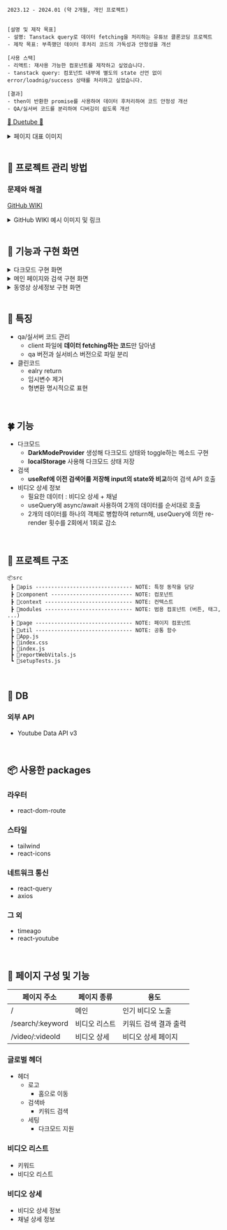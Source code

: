 ```
2023.12 - 2024.01 (약 2개월, 개인 프로젝트)


[설명 및 제작 목표]
- 설명: Tanstack query로 데이터 fetching을 처리하는 유튜브 클론코딩 프로젝트
- 제작 목표: 부족했던 데이터 후처리 코드의 가독성과 안정성을 개선

[사용 스택]
- 리액트: 재사용 가능한 컴포넌트를 제작하고 싶었습니다.
- tanstack query: 컴포넌트 내부에 별도의 state 선언 없이 error/loadnig/success 상태를 처리하고 싶었습니다.

[결과]
- then이 반환한 promise를 사용하여 데이터 후처리하여 코드 안정성 개선
- QA/실서버 코드를 분리하여 디버깅이 쉽도록 개선
```

[💜 Duetube 💜](https://duetube.netlify.app/)

<details>
<summary>페이지 대표 이미지</summary>

<img width="1680" alt="스크린샷 2024-03-21 오후 3 13 49" src="https://github.com/DuetoPark/react-duetube/assets/69448900/066c06bd-cd2a-4f03-9d86-e02496ddbac7">
<img width="1680" alt="스크린샷 2024-03-21 오후 3 14 14" src="https://github.com/DuetoPark/react-duetube/assets/69448900/99487715-12d9-458e-a79c-e83418557244">
<img width="1680" alt="스크린샷 2024-03-21 오후 3 14 25" src="https://github.com/DuetoPark/react-duetube/assets/69448900/cdb59ad9-cfbc-4805-baae-693d9a3da329">
</details>

<br/>

## 🦄 프로젝트 관리 방법

### 문제와 해결

[GitHub WIKI]()

<details>
<summary>GitHub WIKI 예시 이미지 및 링크</summary>

<img width="1000" alt="스크린샷 2024-03-21 오후 3 45 25" src="https://github.com/DuetoPark/super-super-glue/assets/69448900/c795a2b1-97b6-4979-a74e-646ea4b56979">
</details>

<br/>

## 🧚 기능과 구현 화면

<details>
<summary>다크모드 구현 화면</summary>

https://github.com/DuetoPark/react-duetube/assets/69448900/b034002c-c143-48a2-ba5d-a443f832c009

</details>

<details>
<summary>메인 페이지와 검색 구현 화면</summary>

https://github.com/DuetoPark/react-duetube/assets/69448900/ebdc5c24-b7b9-4520-89ac-09a232985cd3

</details>

<details>
<summary>동영상 상세정보 구현 화면</summary>

https://github.com/DuetoPark/react-duetube/assets/69448900/d8aaeda8-866c-4a73-83ff-866c7059fb3e

</details>

<br/>

## 🚀 특징

- qa/실서버 코드 관리
  - client 파일에 **데이터 fetching하는 코드**만 담아냄
  - qa 버전과 실서비스 버전으로 파일 분리
- 클린코드
  - ealry return
  - 임시변수 제거
  - 형변환 명시적으로 표현

<br/>

## 🍀 기능

- 다크모드
  - **DarkModeProvider** 생성해 다크모드 상태와 toggle하는 메소드 구현
  - **localStorage** 사용해 다크모드 상태 저장
- 검색
  - **useRef에 이전 검색어를 저장해 input의 state와 비교**하여 검색 API 호출
- 비디오 상세 정보
  - 필요한 데이터 : 비디오 상세 + 채널
  - useQuery에 async/await 사용하여 2개의 데이터를 순서대로 호출
  - 2개의 데이터를 하나의 객체로 병합하여 return해, useQuery에 의한 re-render 횟수를 2회에서 1회로 감소

<br/>

## 👀 프로젝트 구조

```
📦src
 ┣ 📂apis ------------------------------- NOTE: 특정 동작을 담당
 ┣ 📂component -------------------------- NOTE: 컴포넌트
 ┣ 📂context ---------------------------- NOTE: 컨텍스트
 ┣ 📂modules ---------------------------- NOTE: 범용 컴포넌트 (버튼, 태그, ...)
 ┣ 📂page ------------------------------- NOTE: 페이지 컴포넌트
 ┣ 📂util ------------------------------- NOTE: 공통 함수
 ┣ 📜App.js
 ┣ 📜index.css
 ┣ 📜index.js
 ┣ 📜reportWebVitals.js
 ┗ 📜setupTests.js
```

<br/>

## 🤩 DB

### 외부 API

- Youtube Data API v3

<br/>

## 📦 사용한 packages

### 라우터

- react-dom-route

### 스타일

- tailwind
- react-icons

### 네트워크 통신

- react-query
- axios

### 그 외

- timeago
- react-youtube

<br/>

## 🎨 페이지 구성 및 기능

| 페이지 주소      | 페이지 종류   | 용도                  |
| ---------------- | ------------- | --------------------- |
| /                | 메인          | 인기 비디오 노출      |
| /search/:keyword | 비디오 리스트 | 키워드 검색 결과 출력 |
| /video/:videoId  | 비디오 상세   | 비디오 상세 페이지    |

### 글로벌 헤더

- 헤더
  - 로고
    - 홈으로 이동
  - 검색바
    - 키워드 검색
  - 세팅
    - 다크모드 지원

### 비디오 리스트

- 키워드
- 비디오 리스트

### 비디오 상세

- 비디오 상세 정보
- 채널 상세 정보

